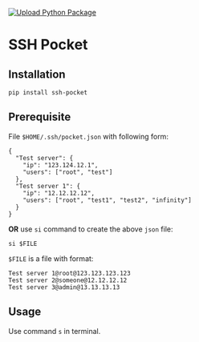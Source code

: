 [![Upload Python Package](https://github.com/mmmdawn/ssh-pocket/actions/workflows/python-publish.yml/badge.svg)](https://github.com/mmmdawn/ssh-pocket/actions/workflows/python-publish.yml)

# SSH Pocket

## Installation
```
pip install ssh-pocket
```

## Prerequisite

File `$HOME/.ssh/pocket.json` with following form:
```
{
  "Test server": {
    "ip": "123.124.12.1",
    "users": ["root", "test"]
  },
  "Test server 1": {
    "ip": "12.12.12.12",
    "users": ["root", "test1", "test2", "infinity"]
  }
}
```

**OR** use `si` command to create the above `json` file:
```
si $FILE
```
 `$FILE` is a file with format:
```
Test server 1@root@123.123.123.123
Test server 2@someone@12.12.12.12
Test server 3@admin@13.13.13.13
```
## Usage

Use command `s` in terminal.
